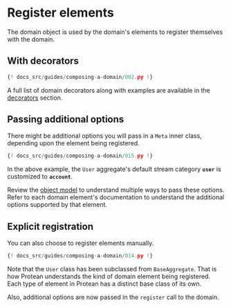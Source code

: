 # Register elements

The domain object is used by the domain's elements to register themselves with
the domain.

## With decorators

```python hl_lines="7-11"
{! docs_src/guides/composing-a-domain/002.py !}
```

A full list of domain decorators along with examples are available in the
[decorators](element-decorators.md) section.

## Passing additional options

There might be additional options you will pass in a `Meta` inner class,
depending upon the element being registered.

```python hl_lines="7"
{! docs_src/guides/composing-a-domain/015.py !}
```

In the above example, the `User` aggregate's default stream category **`user`**
is customized to **`account`**.

Review the [object model](../object-model.md) to understand
multiple ways to pass these options. Refer to each domain element's
documentation to understand the additional options supported by that element.

<!--FIXME Add info on how to get to each domain element -->

## Explicit registration

You can also choose to register elements manually.

```python hl_lines="7-10 13"
{! docs_src/guides/composing-a-domain/014.py !}
```

Note that the `User` class has been subclassed from `BaseAggregate`. That is
how Protean understands the kind of domain element being registered. Each type
of element in Protean has a distinct base class of its own.

Also, additional options are now passed in the `register` call to the domain.

<!-- FIXME Add link to base classes -->

